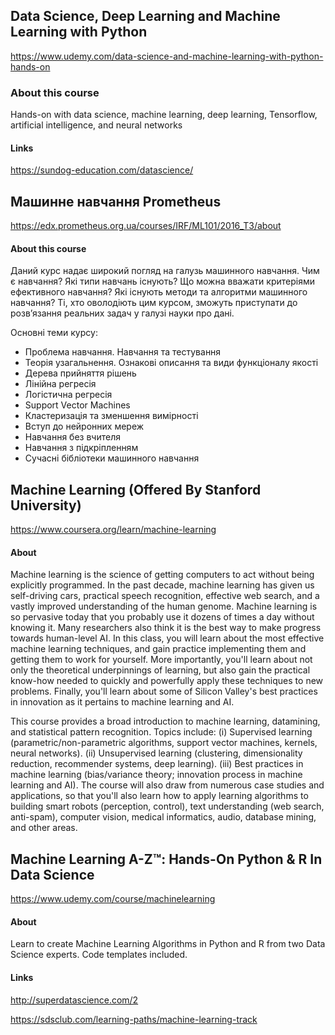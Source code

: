 ## Data Science, Deep Learning and Machine Learning with Python

https://www.udemy.com/data-science-and-machine-learning-with-python-hands-on

### About this course

Hands-on with data science, machine learning, deep learning, Tensorflow, artificial intelligence, and neural networks

#### Links

https://sundog-education.com/datascience/


## Машинне навчання Prometheus

https://edx.prometheus.org.ua/courses/IRF/ML101/2016_T3/about

#### About this course

Даний курс надає широкий погляд на галузь машинного навчання.
Чим є навчання? Які типи навчань існують?
Що можна вважати критеріями ефективного навчання?
Які існують методи та алгоритми машинного навчання?
Ті, хто оволодіють цим курсом, зможуть приступати до розв’язання реальних задач у галузі науки про дані.

Основні теми курсу:

* Проблема навчання. Навчання та тестування
* Теорія узагальнення. Ознакові описання та види функціоналу якості
* Дерева прийняття рішень
* Лінійна регресія
* Логістична регресія
* Support Vector Machines
* Кластеризація та зменшення вимірності
* Вступ до нейронних мереж
* Навчання без вчителя
* Навчання з підкріпленням
* Сучасні бібліотеки машинного навчання


## Machine Learning (Offered By Stanford University)

https://www.coursera.org/learn/machine-learning

#### About

Machine learning is the science of getting computers to act without being explicitly programmed.
In the past decade, machine learning has given us self-driving cars,
practical speech recognition, effective web search,
and a vastly improved understanding of the human genome.
Machine learning is so pervasive today that you probably use it dozens of times a day without knowing it.
Many researchers also think it is the best way to make progress towards human-level AI.
In this class, you will learn about the most effective machine learning techniques,
and gain practice implementing them and getting them to work for yourself.
More importantly, you'll learn about not only the theoretical underpinnings of learning,
but also gain the practical know-how needed to quickly and powerfully apply these techniques to new problems.
Finally, you'll learn about some of Silicon Valley's best practices in innovation as it pertains to machine learning and AI.

This course provides a broad introduction to machine learning, datamining, and statistical pattern recognition.
Topics include:
(i) Supervised learning (parametric/non-parametric algorithms, support vector machines, kernels, neural networks).
(ii) Unsupervised learning (clustering, dimensionality reduction, recommender systems, deep learning).
(iii) Best practices in machine learning (bias/variance theory; innovation process in machine learning and AI).
The course will also draw from numerous case studies and applications,
so that you'll also learn how to apply learning algorithms to building smart robots (perception, control),
text understanding (web search, anti-spam), computer vision, medical informatics, audio, database mining, and other areas.


## Machine Learning A-Z™: Hands-On Python & R In Data Science

https://www.udemy.com/course/machinelearning

#### About

Learn to create Machine Learning Algorithms in Python and R from two Data Science experts. Code templates included.

#### Links

http://superdatascience.com/2

https://sdsclub.com/learning-paths/machine-learning-track


